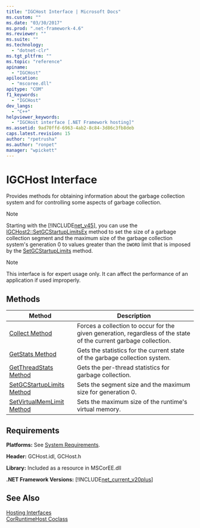 ```yaml
---
title: "IGCHost Interface | Microsoft Docs"
ms.custom: ""
ms.date: "03/30/2017"
ms.prod: ".net-framework-4.6"
ms.reviewer: ""
ms.suite: ""
ms.technology: 
  - "dotnet-clr"
ms.tgt_pltfrm: ""
ms.topic: "reference"
apiname: 
  - "IGCHost"
apilocation: 
  - "mscoree.dll"
apitype: "COM"
f1_keywords: 
  - "IGCHost"
dev_langs: 
  - "C++"
helpviewer_keywords: 
  - "IGCHost interface [.NET Framework hosting]"
ms.assetid: 9ad70ffd-6963-4ab2-8c84-3d86c3fb8deb
caps.latest.revision: 15
author: "rpetrusha"
ms.author: "ronpet"
manager: "wpickett"
---
```

# IGCHost Interface
Provides methods for obtaining information about the garbage collection system and for controlling some aspects of garbage collection.  
  
> [!NOTE]
>  Starting with the [!INCLUDE[net_v45](../../../../includes/net-v45-md.md)], you can use the [IGCHost2::SetGCStartupLimitsEx](../../../../docs/framework/unmanaged-api/hosting/igchost2-setgcstartuplimitsex-method.md) method to set the size of a garbage collection segment and the maximum size of the garbage collection system's generation 0 to values greater than the `DWORD` limit that is imposed by the [SetGCStartupLimits](../../../../docs/framework/unmanaged-api/hosting/igchost-setgcstartuplimits-method.md) method.  
  
> [!NOTE]
>  This interface is for expert usage only. It can affect the performance of an application if used improperly.  
  
## Methods  
  
|Method|Description|  
|------------|-----------------|  
|[Collect Method](../../../../docs/framework/unmanaged-api/hosting/igchost-collect-method.md)|Forces a collection to occur for the given generation, regardless of the state of the current garbage collection.|  
|[GetStats Method](../../../../docs/framework/unmanaged-api/hosting/igchost-getstats-method.md)|Gets the statistics for the current state of the garbage collection system.|  
|[GetThreadStats Method](../../../../docs/framework/unmanaged-api/hosting/igchost-getthreadstats-method.md)|Gets the per-thread statistics for garbage collection.|  
|[SetGCStartupLimits Method](../../../../docs/framework/unmanaged-api/hosting/igchost-setgcstartuplimits-method.md)|Sets the segment size and the maximum size for generation 0.|  
|[SetVirtualMemLimit Method](../../../../docs/framework/unmanaged-api/hosting/igchost-setvirtualmemlimit-method.md)|Sets the maximum size of the runtime's virtual memory.|  
  
## Requirements  
 **Platforms:** See [System Requirements](../../../../docs/framework/getting-started/system-requirements.md).  
  
 **Header:** GCHost.idl, GCHost.h  
  
 **Library:** Included as a resource in MSCorEE.dll  
  
 **.NET Framework Versions:** [!INCLUDE[net_current_v20plus](../../../../includes/net-current-v20plus-md.md)]  
  
## See Also  
 [Hosting Interfaces](../../../../docs/framework/unmanaged-api/hosting/hosting-interfaces.md)   
 [CorRuntimeHost Coclass](../../../../docs/framework/unmanaged-api/hosting/corruntimehost-coclass.md)